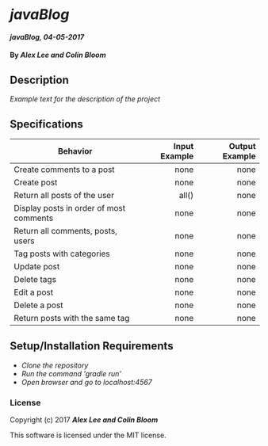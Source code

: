 # _javaBlog_

#### _javaBlog, 04-05-2017_

#### By _**Alex Lee and Colin Bloom**_

## Description
_Example text for the description of the project_


## Specifications

| Behavior                   | Input Example     | Output Example    |
| -------------------------- | -----------------:| -----------------:|
| Create comments to a post | none | none|
| Create post | none | none|
| Return all posts of the user  | all() | none  |
| Display posts in order of most comments | none | none|
| Return all comments, posts, users | none | none |
| Tag posts with categories | none | none|
| Update post | none | none |
| Delete tags| none | none|
| Edit a post | none | none |
| Delete a post | none | none |
| Return posts with the same tag | none | none | 



## Setup/Installation Requirements

* _Clone the repository_
* _Run the command 'gradle run'_
* _Open browser and go to localhost:4567_


### License

Copyright (c) 2017 **_Alex Lee and Colin Bloom_**

This software is licensed under the MIT license.
